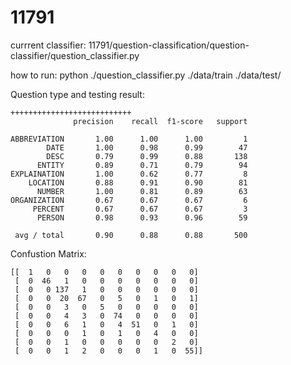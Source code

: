 # 11791

currrent classifier:
11791/question-classification/question-classifier/question_classifier.py

how to run:
python ./question_classifier.py  ./data/train ./data/test/


Question type and testing result:

    +++++++++++++++++++++++++++
                  precision    recall  f1-score   support

    ABBREVIATION       1.00      1.00      1.00         1
            DATE       1.00      0.98      0.99        47
            DESC       0.79      0.99      0.88       138
          ENTITY       0.89      0.71      0.79        94
    EXPLAINATION       1.00      0.62      0.77         8
        LOCATION       0.88      0.91      0.90        81
          NUMBER       1.00      0.81      0.89        63
    ORGANIZATION       0.67      0.67      0.67         6
         PERCENT       0.67      0.67      0.67         3
          PERSON       0.98      0.93      0.96        59

     avg / total       0.90      0.88      0.88       500

Confustion Matrix:


    [[  1   0   0   0   0   0   0   0   0   0]
     [  0  46   1   0   0   0   0   0   0   0]
     [  0   0 137   1   0   0   0   0   0   0]
     [  0   0  20  67   0   5   0   1   0   1]
     [  0   0   3   0   5   0   0   0   0   0]
     [  0   0   4   3   0  74   0   0   0   0]
     [  0   0   6   1   0   4  51   0   1   0]
     [  0   0   0   1   0   1   0   4   0   0]
     [  0   0   1   0   0   0   0   0   2   0]
     [  0   0   1   2   0   0   0   1   0  55]]
